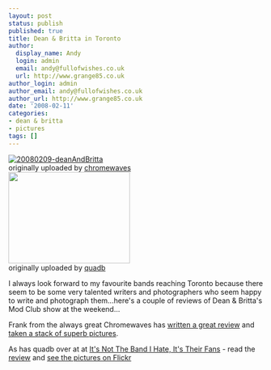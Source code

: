 ```yaml
---
layout: post
status: publish
published: true
title: Dean & Britta in Toronto
author:
  display_name: Andy
  login: admin
  email: andy@fullofwishes.co.uk
  url: http://www.grange85.co.uk
author_login: admin
author_email: andy@fullofwishes.co.uk
author_url: http://www.grange85.co.uk
date: '2008-02-11'
categories:
- dean & britta
- pictures
tags: []
---
```

<div class="imagebox-a"><a href="http://www.flickr.com/photos/chromewaves/2255217462/" title="Photo Sharing"><img src="https://farm3.static.flickr.com/2277/2255217462_4da3c177ee_m.jpg" alt="20080209-deanAndBritta" /></a><br/>originally uploaded by <a href="http://www.flickr.com/people/chromewaves/">chromewaves</a><br />
<a title="Dean & Britta, by quadb" alt="Dean & Britta, by quadb" alt="Dean & Britta, by quadb" alt="Dean & Britta, by quadb" href="http://www.flickr.com/photos/quadb/2254430864/in/set-72157603882750563/"><img src="https://farm3.static.flickr.com/2412/2254430864_5c60e12c45_m.jpg" width="240" height="181"></a><br/>originally uploaded by <a href="http://www.flickr.com/people/quadb/">quadb</a>
</div>
<div>
<p>I always look forward to my favourite bands reaching Toronto because there seem to be some very talented writers and photographers who seem happy to write and photograph them...here's a couple of reviews of Dean & Britta's Mod Club show at the weekend...</p>
<p></p>
<p>Frank from the always great Chromewaves has <a href="http://www.chromewaves.net/index.php?itemid=2918">written a great review</a> and <a href="http://www.chromewaves.net/concertPhotos.php?concert=deanAndBritta2">taken a stack of superb pictures</a>.</p>
<p>As has quadb over at at <a href="http://itsnotthebandihateitstheirfans.blogspot.com/2008/02/dean-britta-wkeren-ann-mod-club.html">It's Not The Band I Hate, It's Their Fans</a> - read the <a href="http://itsnotthebandihateitstheirfans.blogspot.com/2008/02/dean-britta-wkeren-ann-mod-club.html">review</a> and <a href="http://www.flickr.com/photos/quadb/sets/72157603882750563/">see the pictures on Flickr</a></p>
<p><br clear="right"/>
</div>
